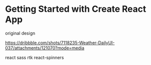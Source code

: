 # Getting Started with Create React App

original design

https://dribbble.com/shots/7118235-Weather-DailyUI-037/attachments/121070?mode=media


react
sass
rtk
react-spinners